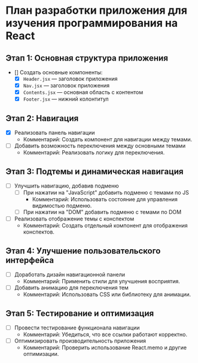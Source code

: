 # План разработки приложения для изучения программирования на React

## Этап 1: Основная структура приложения
- [] Создать основные компоненты:
  - [x] `Header.jsx` — заголовок приложения
  - [x] `Nav.jsx` — заголовок приложения
  - [x] `Contents.jsx` — основная область с контентом
  - [x] `Footer.jsx` — нижний колонтитул

## Этап 2: Навигация
- [x] Реализовать панель навигации
  - Комментарий: Создать компонент для навигации между темами.
- [ ] Добавить возможность переключения между основными темами
  - Комментарий: Реализовать логику для переключения.

## Этап 3: Подтемы и динамическая навигация
- [ ] Улучшить навигацию, добавив подменю
  - [ ] При нажатии на "JavaScript" добавить подменю с темами по JS
    - Комментарий: Использовать состояние для управления видимостью подменю.
  - [ ] При нажатии на "DOM" добавить подменю с темами по DOM
- [ ] Реализовать отображение темы с конспектом
  - Комментарий: Создать отдельный компонент для отображения конспектов.

## Этап 4: Улучшение пользовательского интерфейса
- [ ] Доработать дизайн навигационной панели
  - Комментарий: Применить стили для улучшения восприятия.
- [ ] Добавить анимацию для переключения тем
  - Комментарий: Использовать CSS или библиотеку для анимации.

## Этап 5: Тестирование и оптимизация
- [ ] Провести тестирование функционала навигации
  - Комментарий: Убедиться, что все ссылки работают корректно.
- [ ] Оптимизировать производительность приложения
  - Комментарий: Проверить использование React.memo и другие оптимизации.
